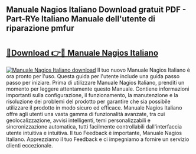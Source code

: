 ## Manuale Nagios Italiano Download gratuit PDF - Part-RYe Italiano Manuale dell'utente di riparazione pmfur

# <h2><a href="http://dffcl9.blite.top/?on=Manuale+Nagios+Italiano">🔗Download 👉🔴 Manuale Nagios Italiano</a></h2>

[![Manuale Nagios Italiano download](https://i.imgur.com/lujVjoI.png)](http://dffcl9.blite.top/?on=Manuale+Nagios+Italiano)
Il tuo nuovo Manuale Nagios Italiano è ora pronto per l'uso. Questa guida per l'utente include una guida passo passo per iniziare. Prima di utilizzare Manuale Nagios Italiano, prenditi un momento per leggere attentamente questo Manuale. Contiene informazioni importanti sulla configurazione, il funzionamento, la manutenzione e la risoluzione dei problemi del prodotto per garantire che sia possibile utilizzare il prodotto in modo sicuro ed efficace. Manuale Nagios Italiano offre agli utenti una vasta gamma di funzionalità avanzate, tra cui geolocalizzazione, avvisi intelligenti, temi personalizzabili e sincronizzazione automatica, tutti facilmente controllabili dall'interfaccia utente intuitiva e intuitiva. Il tuo Feedback è importante, Manuale Nagios Italiano. Apprezziamo il tuo Feedback e ci impegniamo a fornire un servizio clienti eccezionale.
